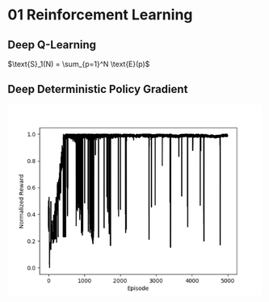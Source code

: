 # 01 Reinforcement Learning 

## Deep Q-Learning


$\text{S}_1(N) = \sum_{p=1}^N \text{E}(p)$
## Deep Deterministic Policy Gradient

![alt text](./02_DDPG/Trained_Models/DDPG_Pendulum-v0/reward_vs_episode.png)
